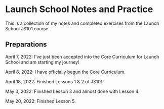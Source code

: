 # Launch School Notes and Practice

This is a collection of my notes and completed exercises from the Launch School JS101 course.

## Preparations

April 7, 2022: I've just been accepted into the Core Curriculum for Launch School and am starting my journey!

April 8, 2022: I have officially begun the Core Curriculum.

April 18, 2022: Finished Lessons 1 & 2 of JS101!

May 3, 2022: Finished Lesson 3 and almost done with Lesson 4.

May 20, 2022: Finished Lesson 5.

